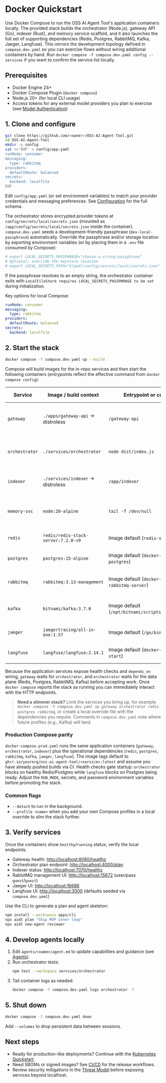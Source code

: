 # Docker Quickstart

Use Docker Compose to run the OSS AI Agent Tool's application containers locally. The provided stack builds the orchestrator (Node.js), gateway API (Go), indexer (Rust), and memory service scaffold, and it also launches the full set of supporting dependencies (Redis, Postgres, RabbitMQ, Kafka, Jaeger, Langfuse). This mirrors the development topology defined in `compose.dev.yaml` so you can exercise flows without wiring additional containers by hand. Run `docker compose -f compose.dev.yaml config --services` if you want to confirm the service list locally.

## Prerequisites

* Docker Engine 24+
* Docker Compose Plugin (`docker compose`)
* Node.js 20+ (for local CLI usage)
* Access tokens for any external model providers you plan to exercise (see [Model Authentication](./model-authentication.md))

## 1. Clone and configure

```bash
git clone https://github.com/<owner>/OSS-AI-Agent-Tool.git
cd OSS-AI-Agent-Tool
mkdir -p config
cat <<'EOF' > config/app.yaml
runMode: consumer
messaging:
  type: rabbitmq
providers:
  defaultRoute: balanced
secrets:
  backend: localfile
EOF
```

Edit `config/app.yaml` (or set environment variables) to match your provider credentials and messaging preferences. See [Configuration](./configuration.md) for the full schema.

The orchestrator stores encrypted provider tokens at `config/secrets/local/secrets.json` (mounted as `/app/config/secrets/local/secrets.json` inside the container). `compose.dev.yaml` seeds a development-friendly passphrase (`dev-local-passphrase`) automatically. Override the passphrase and/or storage location by exporting environment variables (or by placing them in a `.env` file consumed by Compose):

```bash
# export LOCAL_SECRETS_PASSPHRASE="choose-a-strong-passphrase"
# Optional: override the keystore location
# export LOCAL_SECRETS_PATH="$(pwd)/config/secrets/local/secrets.json"
```

If the passphrase resolves to an empty string, the orchestrator container exits with `LocalFileStore requires LOCAL_SECRETS_PASSPHRASE to be set` during initialization.

Key options for local Compose:

```yaml
runMode: consumer
messaging:
  type: rabbitmq
providers:
  defaultRoute: balanced
secrets:
  backend: localfile
```

## 2. Start the stack

```bash
docker compose -f compose.dev.yaml up --build
```

Compose will build images for the in-repo services and then start the following containers (entrypoints reflect the effective command from `docker compose config`):

| Service | Image / build context | Entrypoint or command | Depends on | Exposed ports | Purpose |
| --- | --- | --- | --- | --- | --- |
| `gateway` | `./apps/gateway-api` → distroless | `/gateway-api` | `orchestrator` | `8080` | Serves the Gateway HTTP API with SSE endpoints. |
| `orchestrator` | `./services/orchestrator` | `node dist/index.js` | `redis`, `postgres`, `rabbitmq`, `kafka` | `4000` | Runs orchestration flows and provider integrations. |
| `indexer` | `./services/indexer` → distroless | `/app/indexer` | _n/a_ | `7070` | Provides AST/indexing APIs for repositories. |
| `memory-svc` | `node:20-alpine` | `tail -f /dev/null` | _n/a_ | _n/a_ | Development container for building the memory service. |
| `redis` | `redis/redis-stack-server:7.2.0-v9` | Image default (`redis-stack-server`) | _n/a_ | `6379` | In-memory cache and vector store. |
| `postgres` | `postgres:15-alpine` | Image default (`docker-entrypoint.sh postgres`) | _n/a_ | `5432` | Application relational datastore. |
| `rabbitmq` | `rabbitmq:3.13-management` | Image default (`docker-entrypoint.sh rabbitmq-server`) | _n/a_ | `5672`, `15672` | Message queue plus management UI. |
| `kafka` | `bitnami/kafka:3.7.0` | Image default (`/opt/bitnami/scripts/kafka/run.sh`) | _n/a_ | `9092` | Event backbone (KRaft mode). |
| `jaeger` | `jaegertracing/all-in-one:1.57` | Image default (`/go/bin/all-in-one`) | _n/a_ | `16686`, `4317`, `4318` | Observability UI and OTLP collectors. |
| `langfuse` | `langfuse/langfuse:2.14.1` | Image default (`docker-entrypoint.sh start`) | `postgres` | `3000` | LLM tracing and analytics dashboard. |

Because the application services expose health checks and `depends_on` wiring, `gateway` waits for `orchestrator`, and `orchestrator` waits for the data plane (Redis, Postgres, RabbitMQ, Kafka) before accepting work. Once `docker compose` reports the stack as running you can immediately interact with the HTTP endpoints.

> **Need a slimmer stack?** Limit the services you bring up, for example `docker compose -f compose.dev.yaml up gateway orchestrator redis postgres rabbitmq`, or create a local override file with the dependencies you require. Comments in `compose.dev.yaml` note where future profiles (e.g., Kafka) will land.

### Production Compose parity

`docker-compose.prod.yaml` runs the same application containers (`gateway`, `orchestrator`, `indexer`) plus the operational dependencies (`redis`, `postgres`, `rabbitmq`, `kafka`, `jaeger`, `langfuse`). The image tags default to `ghcr.io/yourorg/oss-ai-agent-tool/<service>:latest` and assume you have already pushed builds via CI. Health checks gate startup: `orchestrator` blocks on healthy Redis/Postgres while `langfuse` blocks on Postgres being ready. Adjust the `RUN_MODE`, secrets, and password environment variables before promoting the stack.

### Common flags

* `--detach` to run in the background.
* `--profile <name>` when you add your own Compose profiles in a local override to slim the stack further.

## 3. Verify services

Once the containers show `healthy`/`running` status, verify the local endpoints:

* Gateway health: <http://localhost:8080/healthz>
* Orchestrator plan endpoint: <http://localhost:4000/plan>
* Indexer status: <http://localhost:7070/healthz>
* RabbitMQ management UI: <http://localhost:15672> (user/pass `guest`/`guest`)
* Jaeger UI: <http://localhost:16686>
* Langfuse UI: <http://localhost:3000> (defaults seeded via `compose.dev.yaml`)

Use the CLI to generate a plan and agent skeleton:

```bash
npm install --workspace apps/cli
npx aidt plan "Ship MVP inner loop"
npx aidt new-agent reviewer
```

## 4. Develop agents locally

1. Edit `agents/<name>/agent.md` to update capabilities and guidance (see [Agents](./agents.md)).
2. Run orchestrator tests:
   ```bash
   npm test --workspace services/orchestrator
   ```
3. Tail container logs as needed:
   ```bash
   docker compose -f compose.dev.yaml logs orchestrator -f
   ```

## 5. Shut down

```bash
docker compose -f compose.dev.yaml down
```

Add `--volumes` to drop persistent data between sessions.

## Next steps

* Ready for production-like deployments? Continue with the [Kubernetes Quickstart](./kubernetes-quickstart.md).
* Need SBOMs or signed images? See [CI/CD](./ci-cd.md) for the release workflows.
* Review security mitigations in the [Threat Model](./SECURITY-THREAT-MODEL.md) before exposing services beyond localhost.
